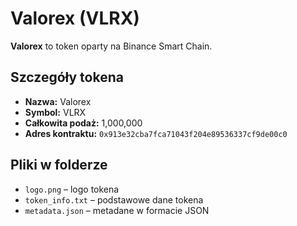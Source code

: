 # Valorex (VLRX)

**Valorex** to token oparty na Binance Smart Chain.

## Szczegóły tokena

- **Nazwa:** Valorex
- **Symbol:** VLRX
- **Całkowita podaż:** 1,000,000
- **Adres kontraktu:** `0x913e32cba7fca71043f204e89536337cf9de00c0`

## Pliki w folderze
- `logo.png` – logo tokena
- `token_info.txt` – podstawowe dane tokena
- `metadata.json` – metadane w formacie JSON
